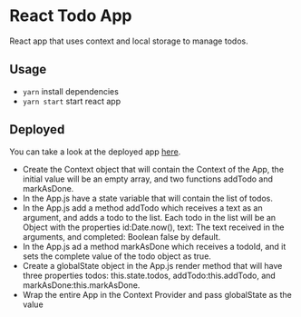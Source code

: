 # React Todo App

React app that uses context and local storage to manage todos.

## Usage

- `yarn` install dependencies
- `yarn start` start react app

## Deployed

You can take a look at the deployed app [here]().

- Create the Context object that will contain the Context of the App, the initial value will be an empty array, and two functions addTodo and markAsDone.
- In the App.js have a state variable that will contain the list of todos.
- In the App.js add a method addTodo which receives a text as an argument, and adds a todo to the list. Each todo in the list will be an Object with the properties id:Date.now(), text: The text received in the arguments, and completed: Boolean false by default.
- In the App.js ad a method markAsDone which receives a todoId, and it sets the complete value of the todo object as true.
- Create a globalState object in the App.js render method that will have three properties todos: this.state.todos, addTodo:this.addTodo, and markAsDone:this.markAsDone.
- Wrap the entire App in the Context Provider and pass globalState as the value
